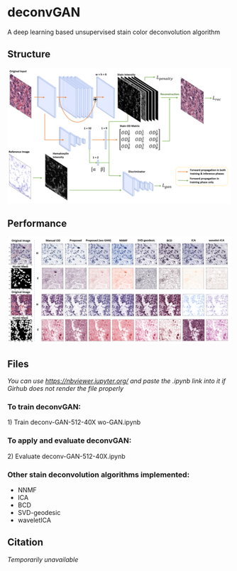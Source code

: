 # deconvGAN

A deep learning based unsupervised stain color deconvolution algorithm

## Structure

![framework](./assets/framework.PNG)

## Performance

![performance](./assets/result.PNG)

## Files

_You can use https://nbviewer.jupyter.org/ and paste the .ipynb link into it if Girhub does not render the file properly_

### To train deconvGAN:

1\) Train deconv-GAN-512-40X wo-GAN.ipynb

### To apply and evaluate deconvGAN:

2\) Evaluate deconv-GAN-512-40X.ipynb

### Other stain deconvolution algorithms implemented:

* NNMF
* ICA
* BCD
* SVD-geodesic
* waveletICA

## Citation

_Temporarily unavailable_
